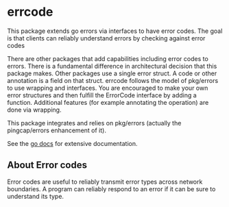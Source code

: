 # errcode

This package extends go errors via interfaces to have error codes.
The goal is that clients can reliably understand errors by checking against error codes

There are other packages that add capabilities including error codes to errors.
There is a fundamental difference in architectural decision that this package makes.
Other packages use a single error struct. A code or other annotation is a field on that struct.
errcode follows the model of pkg/errors to use wrapping and interfaces.
You are encouraged to make your own error structures and then fulfill the ErrorCode interface by adding a function.
Additional features (for example annotating the operation) are done via wrapping.

This package integrates and relies on pkg/errors (actually the pingcap/errors enhancement of it).

See the [go docs](https://godoc.org/github.com/pingcap/errcode) for extensive documentation.


## About Error codes

Error codes are useful to reliably transmit error types across network boundaries.
A program can reliably respond to an error if it can be sure to understand its type.
